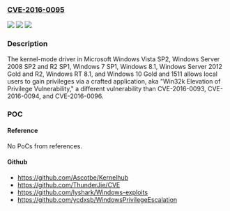 ### [CVE-2016-0095](https://cve.mitre.org/cgi-bin/cvename.cgi?name=CVE-2016-0095)
![](https://img.shields.io/static/v1?label=Product&message=n%2Fa&color=blue)
![](https://img.shields.io/static/v1?label=Version&message=n%2Fa&color=blue)
![](https://img.shields.io/static/v1?label=Vulnerability&message=n%2Fa&color=brighgreen)

### Description

The kernel-mode driver in Microsoft Windows Vista SP2, Windows Server 2008 SP2 and R2 SP1, Windows 7 SP1, Windows 8.1, Windows Server 2012 Gold and R2, Windows RT 8.1, and Windows 10 Gold and 1511 allows local users to gain privileges via a crafted application, aka "Win32k Elevation of Privilege Vulnerability," a different vulnerability than CVE-2016-0093, CVE-2016-0094, and CVE-2016-0096.

### POC

#### Reference
No PoCs from references.

#### Github
- https://github.com/Ascotbe/Kernelhub
- https://github.com/ThunderJie/CVE
- https://github.com/lyshark/Windows-exploits
- https://github.com/ycdxsb/WindowsPrivilegeEscalation

